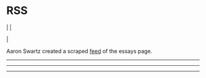 # RSS

| | [](index.html)  
  
|   
  
Aaron Swartz created a scraped [feed](http://www.aaronsw.com/2002/feeds/pgessays.rss) of the essays page.  
  
  
  
  
---  
  
  

* * *  
  
---
